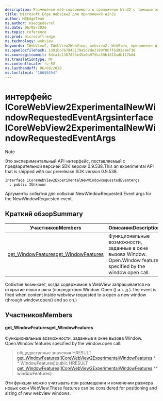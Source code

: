 ```yaml
---
description: Размещение веб-содержимого в приложении Win32 с помощью элемента управления Microsoft Edge WebView2
title: Microsoft Edge WebView2 для приложений Win32
author: MSEdgeTeam
ms.author: msedgedevrel
ms.date: 06/05/2020
ms.topic: reference
ms.prod: microsoft-edge
ms.technology: webview
keywords: IWebView2, IWebView2WebView, webview2, WebView, приложения Win32, Win32, EDGE, ICoreWebView2, ICoreWebView2Controller, элемент управления "веб-браузер", HTML Edge
ms.openlocfilehash: 1d91bb767045179a5d8de3700f86ff6d92a9ef36
ms.sourcegitcommit: 8dca1c1367853e45a0a975bc89b1818adb117bd4
ms.translationtype: MT
ms.contentlocale: ru-RU
ms.lasthandoff: 06/08/2020
ms.locfileid: "10699294"
---
```

# <span data-ttu-id="f6886-104">интерфейс ICoreWebView2ExperimentalNewWindowRequestedEventArgs</span><span class="sxs-lookup"><span data-stu-id="f6886-104">interface ICoreWebView2ExperimentalNewWindowRequestedEventArgs</span></span> 

> [!NOTE]
> <span data-ttu-id="f6886-105">Это экспериментальный API-интерфейс, поставляемый с предварительной версией SDK версии 0.9.538.</span><span class="sxs-lookup"><span data-stu-id="f6886-105">This an experimental API that is shipped with our prerelease SDK version 0.9.538.</span></span>

```
interface ICoreWebView2ExperimentalNewWindowRequestedEventArgs
  : public IUnknown
```

<span data-ttu-id="f6886-106">Аргументы события для события NewWindowRequested.</span><span class="sxs-lookup"><span data-stu-id="f6886-106">Event args for the NewWindowRequested event.</span></span>

## <span data-ttu-id="f6886-107">Краткий обзор</span><span class="sxs-lookup"><span data-stu-id="f6886-107">Summary</span></span>

 <span data-ttu-id="f6886-108">Участников</span><span class="sxs-lookup"><span data-stu-id="f6886-108">Members</span></span>                        | <span data-ttu-id="f6886-109">Описания</span><span class="sxs-lookup"><span data-stu-id="f6886-109">Descriptions</span></span>
--------------------------------|---------------------------------------------
[<span data-ttu-id="f6886-110">get_WindowFeatures</span><span class="sxs-lookup"><span data-stu-id="f6886-110">get_WindowFeatures</span></span>](#get_windowfeatures) | <span data-ttu-id="f6886-111">Функциональные возможности, заданные в окне вызова Window. Open.</span><span class="sxs-lookup"><span data-stu-id="f6886-111">Window features specified by the window.open call.</span></span>

<span data-ttu-id="f6886-112">Событие возникает, когда содержимое в WebView запрашивается на открытие нового окна (посредством Window. Open () и т. д.).</span><span class="sxs-lookup"><span data-stu-id="f6886-112">The event is fired when content inside webview requested to a open a new window (through window.open() and so on.)</span></span>

## <span data-ttu-id="f6886-113">Участников</span><span class="sxs-lookup"><span data-stu-id="f6886-113">Members</span></span>

#### <span data-ttu-id="f6886-114">get_WindowFeatures</span><span class="sxs-lookup"><span data-stu-id="f6886-114">get_WindowFeatures</span></span> 

<span data-ttu-id="f6886-115">Функциональные возможности, заданные в окне вызова Window. Open.</span><span class="sxs-lookup"><span data-stu-id="f6886-115">Window features specified by the window.open call.</span></span>

> <span data-ttu-id="f6886-116">общедоступные значения HRESULT [get_WindowFeatures](#get_windowfeatures)([ICoreWebView2ExperimentalWindowFeatures](icorewebview2experimentalwindowfeatures.md) \* \* WindowFeatures)</span><span class="sxs-lookup"><span data-stu-id="f6886-116">public HRESULT [get_WindowFeatures](#get_windowfeatures)([ICoreWebView2ExperimentalWindowFeatures](icorewebview2experimentalwindowfeatures.md) \*\* windowFeatures)</span></span>

<span data-ttu-id="f6886-117">Эти функции можно учитывать при размещении и изменении размера новых окон WebView.</span><span class="sxs-lookup"><span data-stu-id="f6886-117">These features can be considered for positioning and sizing of new webview windows.</span></span>

